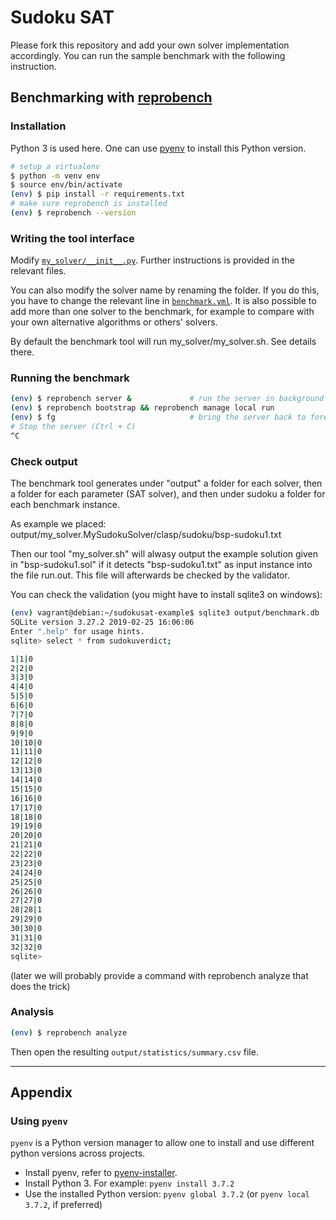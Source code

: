 # Sudoku SAT

Please fork this repository and add your own solver implementation accordingly.
You can run the sample benchmark with the following instruction.

## Benchmarking with [reprobench](https://github.com/rkkautsar/reprobench)

### Installation

Python 3 is used here. One can use [pyenv](#using-pyenv) to install this Python version.

```sh
# setup a virtualenv
$ python -m venv env
$ source env/bin/activate
(env) $ pip install -r requirements.txt
# make sure reprobench is installed
(env) $ reprobench --version
```

### Writing the tool interface

Modify [`my_solver/__init__.py`](my_solver/__init__.py).
Further instructions is provided in the relevant files.

You can also modify the solver name by renaming the folder.
If you do this, you have to change the relevant line in [`benchmark.yml`](benchmark.yml).
It is also possible to add more than one solver to the benchmark, for example to compare with your own alternative algorithms or others' solvers.

By default the benchmark tool will run my_solver/my_solver.sh.
See details there.

### Running the benchmark

```sh
(env) $ reprobench server &             # run the server in background
(env) $ reprobench bootstrap && reprobench manage local run
(env) $ fg                              # bring the server back to foreground
# Stop the server (Ctrl + C)
^C
```

### Check output
The benchmark tool generates under "output" a folder for each solver, then a folder for each parameter (SAT solver), and then under sudoku a folder for each benchmark instance.

As example we placed:
output/my_solver.MySudokuSolver/clasp/sudoku/bsp-sudoku1.txt

Then our tool "my_solver.sh" will alwasy output the example solution given in "bsp-sudoku1.sol" if it detects "bsp-sudoku1.txt" as input instance into the file run.out.
This file will afterwards be checked by the validator.

You can check the validation (you might have to install sqlite3 on windows):

```bash
(env) vagrant@debian:~/sudokusat-example$ sqlite3 output/benchmark.db 
SQLite version 3.27.2 2019-02-25 16:06:06
Enter ".help" for usage hints.
sqlite> select * from sudokuverdict;

1|1|0
2|2|0
3|3|0
4|4|0
5|5|0
6|6|0
7|7|0
8|8|0
9|9|0
10|10|0
11|11|0
12|12|0
13|13|0
14|14|0
15|15|0
16|16|0
17|17|0
18|18|0
19|19|0
20|20|0
21|21|0
22|22|0
23|23|0
24|24|0
25|25|0
26|26|0
27|27|0
28|28|1
29|29|0
30|30|0
31|31|0
32|32|0
sqlite> 
```
(later we will probably provide a command with reprobench analyze that does the trick)


### Analysis

```sh
(env) $ reprobench analyze
```

Then open the resulting `output/statistics/summary.csv` file.

---

## Appendix

### Using `pyenv`

`pyenv` is a Python version manager to allow one to install and use different python versions across projects.

- Install pyenv, refer to [pyenv-installer](https://github.com/pyenv/pyenv-installer).
- Install Python 3. For example: `pyenv install 3.7.2`
- Use the installed Python version: `pyenv global 3.7.2` (or `pyenv local 3.7.2`, if preferred)
